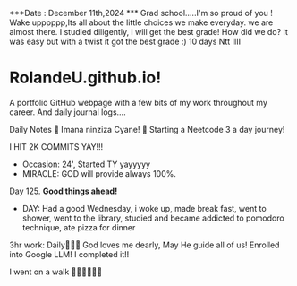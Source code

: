 ***Date : December 11th,2024 *** Grad school.....I'm so proud of you ! Wake upppppp,Its all about the little choices we make everyday. we are almost there. I studied diligently, i will get the best grade! How did we do? It was easy but with a twist it got the best grade :)
10 days Ntt IIII
# RolandeU.github.io!

A portfolio GitHub webpage with a few bits of my work throughout my career. And daily journal logs....

Daily Notes
💚 Imana ninziza Cyane! 
💚 Starting a Neetcode 3 a day journey!

I HIT 2K COMMITS YAY!!!

- Occasion: 24', Started TY yayyyyy
- MIRACLE: GOD will provide always 100%.

Day 125. **Good things ahead!** 
- DAY: Had a good Wednesday, i woke up, made break fast, went to shower, went to the library, studied and became addicted to pomodoro technique, ate pizza for dinner



3hr work: Daily💚💚💚
God loves me dearly, May He guide all of  us!
Enrolled into Google LLM! I completed it!!

I went on a walk 💚💚💚💚💚💚
